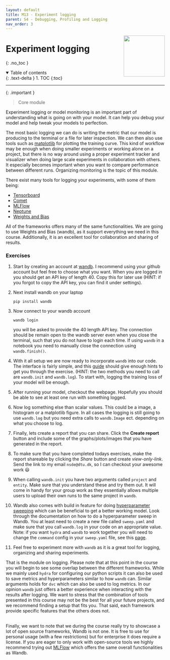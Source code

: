 ```yaml
---
layout: default
title: M13 - Experiment logging
parent: S4 - Debugging, Profiling and Logging
nav_order: 3
---
```


<img style="float: right;" src="../figures/icons/w&b.png" width="130">

# Experiment logging
{: .no_toc }

<details open markdown="block">
  <summary>
    Table of contents
  </summary>
  {: .text-delta }
1. TOC
{:toc}
</details>

---

{: .important }
> Core module

Experiment logging or model monitoring is an important part of understanding what is going on with your model.
It can help you debug your model and help tweak your models to perfection.

The most basic logging we can do is writing the metric that our model is producing to the terminal or a file
for later inspection. We can then also use tools such as [matplotlib](https://matplotlib.org/) for plotting
the training curve. This kind of workflow may be enough when doing smaller experiments or working alone on a
project, but there is no way around using a proper experiment tracker and visualizer when doing large scale
experiments in collaboration with others. It especially becomes important when you want to compare performance
between different runs. Organizing monitoring is the topic of this module.

There exist many tools for logging your experiments, with some of them being:
* [Tensorboard](https://www.tensorflow.org/tensorboard)
* [Comet](https://www.comet.ml/site/)
* [MLFlow](https://mlflow.org/)
* [Neptune](https://neptune.ai/)
* [Weights and Bias](https://wandb.ai/site)

All of the frameworks offers many of the same functionalities. We are going to use Weights and Bias (wandb), as it
support everything we need in this course. Additionally, it is an excellent tool for collaboration and sharing of
results.

### Exercises

1. Start by creating an account at [wandb](https://wandb.ai/site). I recommend using your github account but feel
   free to choose what you want. When you are logged in you should get an API key of length 40. Copy this for later
   use (HINT: if you forgot to copy the API key, you can find it under settings).

2. Next install wandb on your laptop

   ```
   pip install wandb
   ```

3. Now connect to your wandb account

   ```
   wandb login
   ```
   you will be asked to provide the 40 length API key. The connection should be remain open to the wandb server
   even when you close the terminal, such that you do not have to login each time. If using `wandb` in a notebook
   you need to manually close the connection using `wandb.finish()`.

4. With it all setup we are now ready to incorporate `wandb` into our code. The interface is fairly simple, and
   this [guide](https://docs.wandb.ai/guides/integrations/pytorch) should give enough hints to get you through
   the exercise. (HINT: the two methods you need to call are `wandb.init` and `wandb.log`). To start with, logging
   the training loss of your model will be enough.

5. After running your model, checkout the webpage. Hopefully you should be able to see at least one run with something
   logged.

6. Now log something else than scalar values. This could be a image, a histogram or a matplotlib figure. In all
   cases the logging is still going to use `wandb.log` but you need extra calls to `wandb.Image` ect. depending
   on what you choose to log.

7. Finally, lets create a report that you can share. Click the **Create report** button and include some of the
   graphs/plots/images that you have generated in the report.

8. To make sure that you have completed todays exercises, make the report shareable by clicking the *Share* button
   and create *view-only-link*. Send the link to my email `nsde@dtu.dk`, so I can checkout your awesome work 😃

9. When calling `wandb.init` you have two arguments called `project` and `entity`. Make sure that you understand these
   and try them out. It will come in handy for your group work as they essentially allows multiple users to upload their
   own runs to the same project in `wandb`.

9. Wandb also comes with build in feature for doing [hyperparameter sweeping](https://docs.wandb.ai/guides/sweeps)
   which can be beneficial to get a better working model. Look through the documentation on how to do a hyperparameter
   sweep in Wandb. You at least need to create a new file called `sweep.yaml` and make sure that you call `wandb.log`
   in your code on an appropriate value. Note: if you want `hydra` and `wandb` to work together you will need to change
   the `command` config in your `sweep.yaml` file, see this
   [page](https://docs.wandb.ai/guides/sweeps/define-sweep-configuration).

10. Feel free to experiment more with `wandb` as it is a great tool for logging, organizing and sharing experiments.

That is the module on logging. Please note that at this point in the course you will begin to see some overlap between
the different frameworks. While we mainly used `hydra` for configuring our python scripts it can also be used to save
metrics and hyperparameters similar to how `wandb` can. Similar arguments holds for `dvc` which can also be used to
log metrics. In our opinion `wandb` just offers a better experience when interacting with the results after logging.
We want to stress that the combination of tools presented in this course may not be the best for all your future
projects, and we recommend finding a setup that fits you. That said, each framework provide specific features
that the others does not.

\
Finally, we want to note that we during the course really try to showcase a lot of open source frameworks, Wandb is not
one. It is free to use for personal usage (with a few restrictions) but for enterprise it does require a license. If you
are eager to only work with open-source tools we highly recommend trying out [MLFlow](https://mlflow.org/) which offers
the same overall functionalities as Wandb.